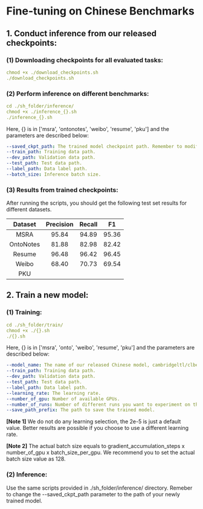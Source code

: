# Fine-tuning on Chinese Benchmarks

## 1. Conduct inference from our released checkpoints:

### (1) Downloading checkpoints for all evaluated tasks:
```yaml
chmod +x ./download_checkpoints.sh
./download_checkpoints.sh
```

### (2) Perform inference on different benchmarks:
```yaml
cd ./sh_folder/inference/
chmod +x ./inference_{}.sh
./inference_{}.sh
```

Here, {} is in ['msra', 'ontonotes', 'weibo', 'resume', 'pku'] and the parameters are described below:

```yaml
--saved_ckpt_path: The trained model checkpoint path. Remember to modify it when you train your own model.
--train_path: Training data path.
--dev_path: Validation data path.
--test_path: Test data path.
--label_path: Data label path.
--batch_size: Inference batch size.
```

### (3) Results from trained checkpoints:
After running the scripts, you should get the following test set results for different datasets.

|     Dataset | Precision       |Recall|F1|
| :-------------: |:-------------:|:-----:|:-----:|
|MSRA|95.84|94.89|95.36|
|OntoNotes|81.88|82.98|82.42|
|Resume|96.48|96.42|96.45|
|Weibo|68.40|70.73|69.54|
|PKU||||

## 2. Train a new model:

### (1) Training:
```yaml
cd ./sh_folder/train/
chmod +x ./{}.sh
./{}.sh
```
Here, {} is in ['msra', 'onto', 'weibo', 'resume', 'pku'] and the parameters are described below:

```yaml
--model_name: The name of our released Chinese model, cambridgeltl/clbert-base-chinese.
--train_path: Training data path.
--dev_path: Validation data path.
--test_path: Test data path.
--label_path: Data label path.
--learning_rate: The learning rate. 
--number_of_gpu: Number of available GPUs.
--number_of_runs: Number of different runs you want to experiment on the benchmark.
--save_path_prefix: The path to save the trained model.
```

**[Note 1]** We do not do any learning selection, the 2e-5 is just a default value. Better results are possible if you choose to use a different learning rate.

**[Note 2]** The actual batch size equals to gradient_accumulation_steps x number_of_gpu x batch_size_per_gpu. We recommend
you to set the actual batch size value as 128.

### (2) Inference:
Use the same scripts provided in ./sh_folder/inference/ directory. Remeber to change the --saved_ckpt_path parameter to the path of your newly trained model.



